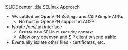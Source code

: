 !SLIDE center
.title SELinux Approach

* We settled on OpenVPN Settings and CSIPSimple APKs
  * No built in OpenVPN support in AOSP
* Isolate /dev/tun interface
  * Create new SELinux security context
  * Allow only openvpn and SIP client to send traffic
* Eventually isolate other files - certificates, etc.

